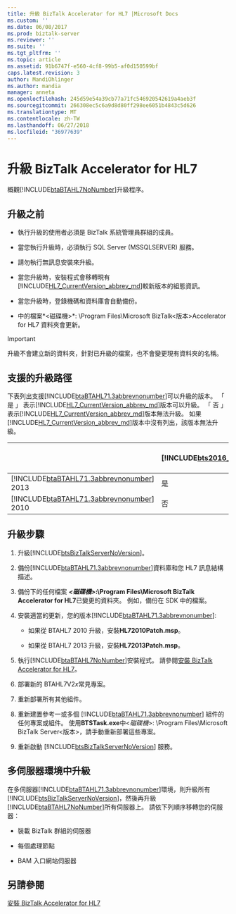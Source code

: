 ```yaml
---
title: 升級 BizTalk Accelerator for HL7 |Microsoft Docs
ms.custom: ''
ms.date: 06/08/2017
ms.prod: biztalk-server
ms.reviewer: ''
ms.suite: ''
ms.tgt_pltfrm: ''
ms.topic: article
ms.assetid: 91b6747f-e560-4cf8-99b5-af0d150599bf
caps.latest.revision: 3
author: MandiOhlinger
ms.author: mandia
manager: anneta
ms.openlocfilehash: 245d59e54a39cb77a71fc546920542619a4aeb3f
ms.sourcegitcommit: 266308ec5c6a9d8d80ff298ee6051b4843c5d626
ms.translationtype: MT
ms.contentlocale: zh-TW
ms.lasthandoff: 06/27/2018
ms.locfileid: "36977639"
---
```

# <a name="upgrade-biztalk-accelerator-for-hl7"></a>升級 BizTalk Accelerator for HL7
概觀[!INCLUDE[btaBTAHL7NoNumber](../../includes/btabtahl7nonumber-md.md)]升級程序。 

<a name="BKMK_BeforeUpgrade"></a>   
## <a name="before-you-upgrade"></a>升級之前  

- 執行升級的使用者必須是 BizTalk 系統管理員群組的成員。  

- 當您執行升級時，必須執行 SQL Server (MSSQLSERVER) 服務。  

- 請勿執行無訊息安裝來升級。  

- 當您升級時，安裝程式會移轉現有[!INCLUDE[HL7_CurrentVersion_abbrev_md](../../includes/hl7-currentversion-abbrev-md.md)]較新版本的組態資訊。  

- 當您升級時，登錄機碼和資料庫會自動備份。  

- 中的檔案*\<磁碟機\>*: \Program Files\Microsoft BizTalk\<版本\>Accelerator for HL7 資料夾會更新。  

> [!IMPORTANT]
>  升級不會建立新的資料夾，針對已升級的檔案，也不會變更現有資料夾的名稱。  

<a name="BKMK_UpgradePaths"></a>   
## <a name="supported-upgrade-paths"></a>支援的升級路徑  
 下表列出支援[!INCLUDE[btaBTAHL71.3abbrevnonumber](../../includes/btabtahl71-3abbrevnonumber-md.md)]可以升級的版本。 「 是 」 表示[!INCLUDE[HL7_CurrentVersion_abbrev_md](../../includes/hl7-currentversion-abbrev-md.md)]版本可以升級。 「 否 」 表示[!INCLUDE[HL7_CurrentVersion_abbrev_md](../../includes/hl7-currentversion-abbrev-md.md)]版本無法升級。 如果[!INCLUDE[HL7_CurrentVersion_abbrev_md](../../includes/hl7-currentversion-abbrev-md.md)]版本中沒有列出，該版本無法升級。  


|                                                                                              | [!INCLUDE[bts2016_md](../../includes/bts2016-md.md)] | [!INCLUDE[bts2013r2](../../includes/bts2013r2-md.md)] | BizTalk Server 2013 |
|----------------------------------------------------------------------------------------------|------------------------------------------------------|-------------------------------------------------------|---------------------|
| [!INCLUDE[btaBTAHL71.3abbrevnonumber](../../includes/btabtahl71-3abbrevnonumber-md.md)] 2013 |                         是                          |                          是                          |         否          |
| [!INCLUDE[btaBTAHL71.3abbrevnonumber](../../includes/btabtahl71-3abbrevnonumber-md.md)] 2010 |                          否                          |                          是                          |         是         |

<a name="BKMK_UpgradeSteps"></a>   
## <a name="upgrade-steps"></a>升級步驟  

1. 升級[!INCLUDE[btsBizTalkServerNoVersion](../../includes/btsbiztalkservernoversion-md.md)]。   

2. 備份[!INCLUDE[btaBTAHL71.3abbrevnonumber](../../includes/btabtahl71-3abbrevnonumber-md.md)]資料庫和您 HL7 訊息結構描述。  

3. 備份下的任何檔案 ***\<磁碟機\>*:\Program Files\Microsoft BizTalk Accelerator for HL7**已變更的資料夾。 例如，備份在 SDK 中的檔案。  

4. 安裝適當的更新，您的版本[!INCLUDE[btaBTAHL71.3abbrevnonumber](../../includes/btabtahl71-3abbrevnonumber-md.md)]:  

   -   如果從 BTAHL7 2010 升級，安裝**HL72010Patch.msp**。  

   -   如果從 BTAHL7 2013 升級，安裝**HL72013Patch.msp**。  


5. 執行[!INCLUDE[btaBTAHL7NoNumber](../../includes/btabtahl7nonumber-md.md)]安裝程式。 請參閱[安裝 BizTalk Accelerator for HL7](../../adapters-and-accelerators/accelerator-hl7/install-biztalk-accelerator-for-hl7.md)。  

6. 部署新的 BTAHL7V2*x*常見專案。  

7. 重新部署所有其他組件。  

8. 重新建置參考一或多個 [!INCLUDE[btaBTAHL71.3abbrevnonumber](../../includes/btabtahl71-3abbrevnonumber-md.md)] 組件的任何專案或組件。 使用**BTSTask.exe**中\<*磁碟機*\>: \Program Files\Microsoft BizTalk Server\<版本\>，請手動重新部署這些專案。  

9. 重新啟動 [!INCLUDE[btsBizTalkServerNoVersion](../../includes/btsbiztalkservernoversion-md.md)] 服務。  

<a name="BKMK_UpgradeMulti"></a>   
## <a name="upgrading-in-a-multi-server-environment"></a>多伺服器環境中升級  
 在多伺服器[!INCLUDE[btaBTAHL71.3abbrevnonumber](../../includes/btabtahl71-3abbrevnonumber-md.md)]環境，則升級所有[!INCLUDE[btsBizTalkServerNoVersion](../../includes/btsbiztalkservernoversion-md.md)]，然後再升級[!INCLUDE[btaBTAHL7NoNumber](../../includes/btabtahl7nonumber-md.md)]所有伺服器上。 請依下列順序移轉您的伺服器：  

-   裝載 BizTalk 群組的伺服器  

-   每個處理節點  

-   BAM 入口網站伺服器  

## <a name="see-also"></a>另請參閱  
 [安裝 BizTalk Accelerator for HL7](../../adapters-and-accelerators/accelerator-hl7/install-biztalk-accelerator-for-hl7.md)